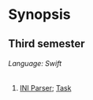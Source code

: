 # Synopsis
## Third semester
###### Language: Swift
1. [INI Parser](https://github.com/danyaffff/ITMO-OOP/tree/master/Sem%203%2C%20Lab%201); [Task](https://drive.google.com/drive/folders/1-KTjB994_y5f6Es5lCE0y6L4tMRQhMq_)

